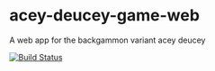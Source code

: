 # acey-deucey-game-web
A web app for the backgammon variant acey deucey


[![Build Status](https://travis-ci.org/KatherineThompson/acey-deucey-game-web.svg?branch=master)](https://travis-ci.org/KatherineThompson/acey-deucey-game-web)